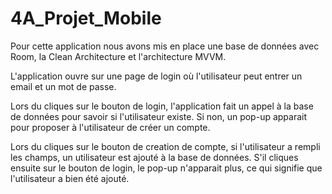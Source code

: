 # 4A_Projet_Mobile

Pour cette application nous avons mis en place une base de données avec Room, la Clean Architecture et l'architecture MVVM.

L'application ouvre sur une page de login où l'utilisateur peut entrer un email et un mot de passe.

Lors du cliques sur le bouton de login, l'application fait un appel à la base de données pour savoir si l'utilisateur existe.
Si non, un pop-up apparait pour proposer à l'utilisateur de créer un compte.

Lors du cliques sur le bouton de creation de compte, si l'utilisateur a rempli les champs, un utilisateur est ajouté à la base de données.
S'il cliques ensuite sur le bouton de login, le pop-up n'apparait plus, ce qui signifie que l'utilisateur a bien été ajouté.

